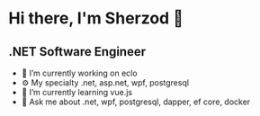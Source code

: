 # Hi there, I'm Sherzod 👋
## .NET Software Engineer

- 🔭 I’m currently working on eclo
- ⚙️ My specialty .net, asp.net, wpf, postgresql
- 🌱 I’m currently learning vue.js
- 💬 Ask me about .net, wpf, postgresql, dapper, ef core, docker

